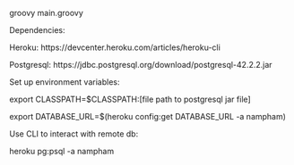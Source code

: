 <p>groovy main.groovy</p>

<p> Dependencies:</p>
<p> Heroku: https://devcenter.heroku.com/articles/heroku-cli </p>
<p> Postgresql: https://jdbc.postgresql.org/download/postgresql-42.2.2.jar</p>

<p>Set up environment variables:</p>
<p>export CLASSPATH=$CLASSPATH:[file path to postgresql jar file]</p>
<p>export DATABASE_URL=$(heroku config:get DATABASE_URL -a nampham)</p>

<p>Use CLI to interact with remote db:</p>
<p>heroku pg:psql -a nampham</p>
